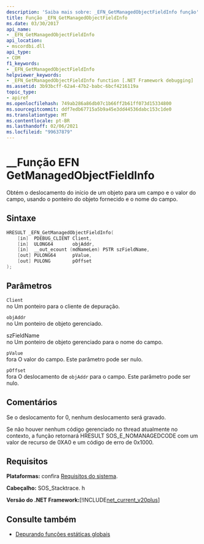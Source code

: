 ```yaml
---
description: 'Saiba mais sobre: _EFN_GetManagedObjectFieldInfo função'
title: Função _EFN_GetManagedObjectFieldInfo
ms.date: 03/30/2017
api_name:
- _EFN_GetManagedObjectFieldInfo
api_location:
- mscordbi.dll
api_type:
- COM
f1_keywords:
- _EFN_GetManagedObjectFieldInfo
helpviewer_keywords:
- _EFN_GetManagedObjectFieldInfo function [.NET Framework debugging]
ms.assetid: 3b93bcff-62a4-47b2-babc-6bcf4216119a
topic_type:
- apiref
ms.openlocfilehash: 749ab286a86db07c1b66ff2b61ff073d15334800
ms.sourcegitcommit: ddf7edb67715a5b9a45e3dd44536dabc153c1de0
ms.translationtype: MT
ms.contentlocale: pt-BR
ms.lasthandoff: 02/06/2021
ms.locfileid: "99637879"
---
```

# <a name="_efn_getmanagedobjectfieldinfo-function"></a>\_\_Função EFN GetManagedObjectFieldInfo

Obtém o deslocamento do início de um objeto para um campo e o valor do campo, usando o ponteiro do objeto fornecido e o nome do campo.  
  
## <a name="syntax"></a>Sintaxe  
  
```cpp  
HRESULT _EFN_GetManagedObjectFieldInfo(  
    [in]  PDEBUG_CLIENT Client,  
    [in]  ULONG64       objAddr,  
    [in]  __out_ecount (mdNameLen) PSTR szFieldName,  
    [out] PULONG64      pValue,  
    [out] PULONG        pOffset  
);  
```  
  
## <a name="parameters"></a>Parâmetros  

 `Client`  
 no Um ponteiro para o cliente de depuração.  
  
 `objAddr`  
 no Um ponteiro de objeto gerenciado.  
  
 szFieldName  
 no Um ponteiro de objeto gerenciado para o nome do campo.  
  
 `pValue`  
 fora O valor do campo. Este parâmetro pode ser nulo.  
  
 `pOffset`  
 fora O deslocamento de `objAddr` para o campo. Este parâmetro pode ser nulo.  
  
## <a name="remarks"></a>Comentários  

 Se o deslocamento for 0, nenhum deslocamento será gravado.  
  
 Se não houver nenhum código gerenciado no thread atualmente no contexto, a função retornará HRESULT SOS_E_NOMANAGEDCODE com um valor de recurso de 0XA0 e um código de erro de 0x1000.  
  
## <a name="requirements"></a>Requisitos  

 **Plataformas:** confira [Requisitos do sistema](../../get-started/system-requirements.md).  
  
 **Cabeçalho:** SOS_Stacktrace. h  
  
 **Versão do .NET Framework:**[!INCLUDE[net_current_v20plus](../../../../includes/net-current-v20plus-md.md)]  
  
## <a name="see-also"></a>Consulte também

- [Depurando funções estáticas globais](debugging-global-static-functions.md)
